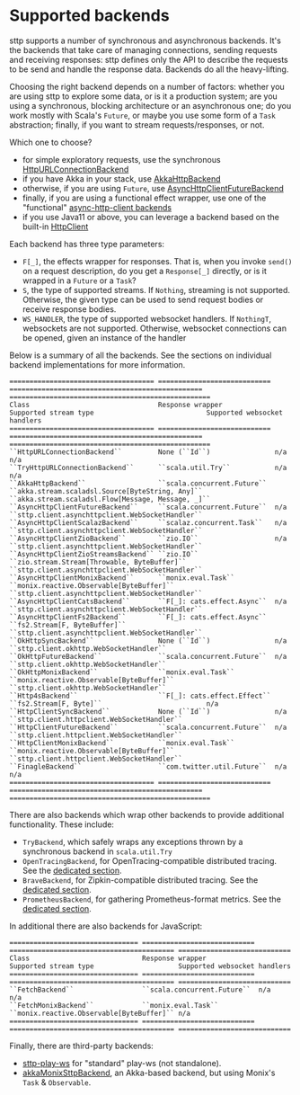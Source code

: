 # Supported backends

sttp supports a number of synchronous and asynchronous backends. It's the backends that take care of managing connections, sending requests and receiving responses: sttp defines only the API to describe the requests to be send and handle the response data. Backends do all the heavy-lifting.

Choosing the right backend depends on a number of factors: whether you are using sttp to explore some data, or is it a production system; are you using a synchronous, blocking architecture or an asynchronous one; do you work mostly with Scala's `Future`, or maybe you use some form of a `Task` abstraction; finally, if you want to stream requests/responses, or not.

Which one to choose?

* for simple exploratory requests, use the synchronous [HttpURLConnectionBackend](httpurlconnection.html)
* if you have Akka in your stack, use [AkkaHttpBackend](akkahttp.html)
* otherwise, if you are using `Future`, use [AsyncHttpClientFutureBackend](asynchttpclient.html)
* finally, if you are using a functional effect wrapper, use one of the "functional" [async-http-client backends](asynchttpclient.html)
* if you use Java11 or above, you can leverage a backend based on the built-in [HttpClient](httpclient.html) 

Each backend has three type parameters:

* `F[_]`, the effects wrapper for responses. That is, when you invoke `send()` on a request description, do you get a `Response[_]` directly, or is it wrapped in a `Future` or a `Task`?
* `S`, the type of supported streams. If `Nothing`, streaming is not supported. Otherwise, the given type can be used to send request bodies or receive response bodies.
* `WS_HANDLER`, the type of supported websocket handlers. If `NothingT`, websockets are not supported. Otherwise, websocket connections can be opened, given an instance of the handler

Below is a summary of all the backends. See the sections on individual backend implementations for more information.

```eval_rst
==================================== ============================ ================================================ ==================================================
Class                                Response wrapper             Supported stream type                            Supported websocket handlers
==================================== ============================ ================================================ ==================================================
``HttpURLConnectionBackend``         None (``Id``)                n/a                                              n/a
``TryHttpURLConnectionBackend``      ``scala.util.Try``           n/a                                              n/a
``AkkaHttpBackend``                  ``scala.concurrent.Future``  ``akka.stream.scaladsl.Source[ByteString, Any]`` ``akka.stream.scaladsl.Flow[Message, Message, _]``
``AsyncHttpClientFutureBackend``     ``scala.concurrent.Future``  n/a                                              ``sttp.client.asynchttpclient.WebSocketHandler``
``AsyncHttpClientScalazBackend``     ``scalaz.concurrent.Task``   n/a                                              ``sttp.client.asynchttpclient.WebSocketHandler``
``AsyncHttpClientZioBackend``        ``zio.IO``                   n/a                                              ``sttp.client.asynchttpclient.WebSocketHandler``
``AsyncHttpClientZioStreamsBackend`` ``zio.IO``                   ``zio.stream.Stream[Throwable, ByteBuffer]``     ``sttp.client.asynchttpclient.WebSocketHandler``
``AsyncHttpClientMonixBackend``      ``monix.eval.Task``          ``monix.reactive.Observable[ByteBuffer]``        ``sttp.client.asynchttpclient.WebSocketHandler``
``AsyncHttpClientCatsBackend``       ``F[_]: cats.effect.Async``  n/a                                              ``sttp.client.asynchttpclient.WebSocketHandler``
``AsyncHttpClientFs2Backend``        ``F[_]: cats.effect.Async``  ``fs2.Stream[F, ByteBuffer]``                    ``sttp.client.asynchttpclient.WebSocketHandler``
``OkHttpSyncBackend``                None (``Id``)                n/a                                              ``sttp.client.okhttp.WebSocketHandler``
``OkHttpFutureBackend``              ``scala.concurrent.Future``  n/a                                              ``sttp.client.okhttp.WebSocketHandler``
``OkHttpMonixBackend``               ``monix.eval.Task``          ``monix.reactive.Observable[ByteBuffer]``        ``sttp.client.okhttp.WebSocketHandler``
``Http4sBackend``                    ``F[_]: cats.effect.Effect`` ``fs2.Stream[F, Byte]``                          n/a
``HttpClientSyncBackend``            None (``Id``)                n/a                                              ``sttp.client.httpclient.WebSocketHandler``
``HttpClientFutureBackend``          ``scala.concurrent.Future``  n/a                                              ``sttp.client.httpclient.WebSocketHandler``
``HttpClientMonixBackend``           ``monix.eval.Task``          ``monix.reactive.Observable[ByteBuffer]``        ``sttp.client.httpclient.WebSocketHandler``
``FinagleBackend``                   ``com.twitter.util.Future``  n/a                                              n/a
==================================== ============================ ================================================ ==================================================

```

There are also backends which wrap other backends to provide additional
functionality. These include:

* `TryBackend`, which safely wraps any exceptions thrown by a synchronous backend in `scala.util.Try`
* `OpenTracingBackend`, for OpenTracing-compatible distributed tracing. See the [dedicated section](opentracing.html).
* `BraveBackend`, for Zipkin-compatible distributed tracing. See the [dedicated section](brave.html).
* `PrometheusBackend`, for gathering Prometheus-format metrics. See the [dedicated section](prometheus.html).

In additional there are also backends for JavaScript:

```eval_rst
================================ ============================ ========================================= ============================
Class                            Response wrapper             Supported stream type                     Supported websocket handlers
================================ ============================ ========================================= ============================
``FetchBackend``                 ``scala.concurrent.Future``  n/a                                       n/a
``FetchMonixBackend``            ``monix.eval.Task``          ``monix.reactive.Observable[ByteBuffer]`` n/a
================================ ============================ ========================================= ============================
```
Finally, there are third-party backends:

* [sttp-play-ws](https://github.com/ragb/sttp-play-ws) for "standard" play-ws (not standalone).
* [akkaMonixSttpBackend](https://github.com/fullfacing/akkaMonixSttpBackend), an Akka-based backend, but using Monix's `Task` & `Observable`.
